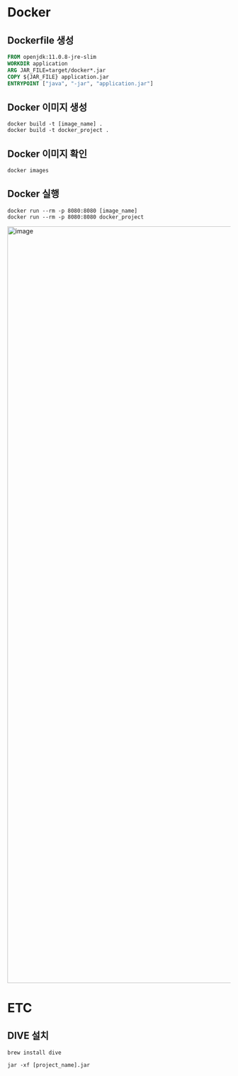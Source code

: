 # Docker

## Dockerfile 생성

```dockerfile
FROM openjdk:11.0.8-jre-slim
WORKDIR application
ARG JAR_FILE=target/docker*.jar
COPY ${JAR_FILE} application.jar
ENTRYPOINT ["java", "-jar", "application.jar"]
```



## Docker 이미지 생성

```shell
docker build -t [image_name] .
docker build -t docker_project .
```



## Docker 이미지 확인

```shell
docker images
```



## Docker 실행

```shell
docker run --rm -p 8080:8080 [image_name]
docker run --rm -p 8080:8080 docker_project
```

<img width="1707" alt="image" src="https://user-images.githubusercontent.com/33277588/174231265-c6180e20-f8e9-48c1-b034-5a9f017598e1.png">

# ETC

## DIVE 설치

```shell
brew install dive
```

```shell
jar -xf [project_name].jar
```

